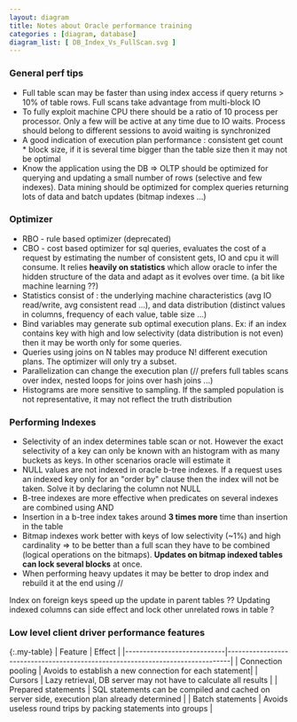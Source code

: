 ```yaml
---
layout: diagram
title: Notes about Oracle performance training
categories : [diagram, database]
diagram_list: [ DB_Index_Vs_FullScan.svg ]
---
```


### General perf tips
* Full table scan may be faster than using index access if query returns > 10% of table rows.
  Full scans take advantage from multi-block IO
* To fully exploit machine CPU there should be a ratio of 10 process per processor. Only a few
  will be active at any time due to IO waits. Process should belong to different sessions to avoid waiting is synchronized
* A good indication of execution plan performance : consistent get count * block size, if it is several time bigger
  than the table size then it may not be optimal
* Know the application using the DB => OLTP should be optimized for querying and updating a small number of rows
  (selective and few indexes). Data mining should be optimized for complex queries returning lots of data and batch updates (bitmap indexes ...)

### Optimizer
* RBO - rule based optimizer (deprecated)
* CBO - cost based optimizer for sql queries, evaluates the cost of a request by estimating the number of consistent gets,
  IO and cpu it will consume. It relies **heavily on statistics** which allow oracle to infer the hidden structure of the data
  and adapt as it evolves over time. (a bit like machine learning ??)
* Statistics consist of : the underlying machine characteristics (avg IO read/write, avg consistent read ...),
  and data distribution (distinct values in columns, frequency of each value, table size ...)
* Bind variables may generate sub optimal execution plans. Ex: if an index contains key with high and low selectivity
  (data distribution is not even) then it may be worth only for some queries.
* Queries using joins on N tables may produce N! different execution plans. The optimizer will only try a subset.
* Parallelization can change the execution plan (// prefers full tables scans over index, nested loops for joins over hash joins ...)
* Histograms are more sensitive to sampling. If the sampled population is not representative, it may not reflect the truth distribution

### Performing Indexes
* Selectivity of an index determines table scan or not. However the exact selectivity of a key can
  only be known with an histogram with as many buckets as keys. In other scenarios oracle will estimate it
* NULL values are not indexed in oracle b-tree indexes. If a request uses an indexed key only for an "order by" clause
  then the index will not be taken. Solve it by declaring the column not NULL
* B-tree indexes are more effective when predicates on several indexes are combined using AND
* Insertion in a b-tree index takes around **3 times more** time than insertion in the table
* Bitmap indexes work better with keys of low selectivity (~1%) and high cardinality
  => to be better than a full scan they have to be combined (logical operations on the bitmaps).
  **Updates on bitmap indexed tables can lock several blocks** at once.
* When performing heavy updates it may be better to drop index and rebuild it at the end using //

Index on foreign keys speed up the update in parent tables ??
Updating indexed columns can side effect and lock other unrelated rows in table ?

### Low level client driver performance features

{:.my-table}
| Feature                    | Effect                                                                        |
|----------------------------|-------------------------------------------------------------------------------|
| Connection pooling         |  Avoids to establish a new connection for each statement|
| Cursors                    | Lazy retrieval, DB server may not have to calculate all results |
| Prepared statements        | SQL statements can be compiled and cached on server side, execution plan already determined |
| Batch statements           | Avoids useless round trips by packing statements into groups |  


